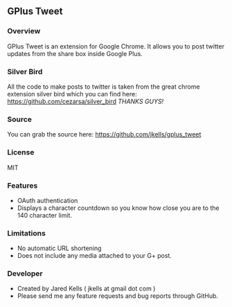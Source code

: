 ## GPlus Tweet ##

### Overview ###
GPlus Tweet is an extension for Google Chrome. It allows you to post twitter updates from the share box inside Google Plus.

### Silver Bird ###
All the code to make posts to twitter is taken from the great chrome extension silver bird which you can find here: https://github.com/cezarsa/silver_bird *THANKS GUYS!*

### Source ###
You can grab the source here: https://github.com/jkells/gplus_tweet

### License ###
MIT

### Features ###
 * OAuth authentication
 * Displays a character countdown so you know how close you are to the 140 character limit.

### Limitations ###
 * No automatic URL shortening
 * Does not include any media attached to your G+ post.

### Developer ###
 * Created by Jared Kells ( jkells at gmail dot com )
 * Please send me any feature requests and bug reports through GitHub.

